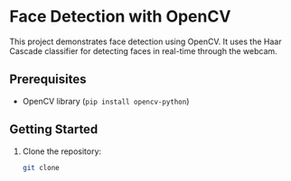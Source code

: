 # Face Detection with OpenCV

This project demonstrates face detection using OpenCV. It uses the Haar Cascade classifier for detecting faces in real-time through the webcam.

## Prerequisites

- OpenCV library (`pip install opencv-python`)

## Getting Started

1. Clone the repository:

   ```bash
   git clone 

